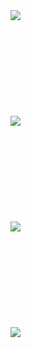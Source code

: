 <img src="https://i.imgur.com/kSbVRdel.jpg">
<br><br>
<br><br>
<br><br>
<br><br>
<br><br>
<img src="https://i.imgur.com/vnAGpNbl.jpg">
<br><br>
<br><br>
<br><br>
<br><br>
<br><br>
<img src="https://i.imgur.com/H0npsefl.jpg">
<br><br>
<br><br>
<br><br>
<br><br>
<br><br>
<img src="https://i.imgur.com/lnOdJ3Cl.jpg">
